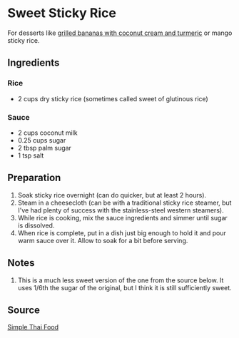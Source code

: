 # Sweet Sticky Rice

For desserts like [grilled bananas with coconut cream and turmeric](grilled-bananas-with-coconut-sticky-rice.md) or mango sticky rice.

## Ingredients

### Rice

- 2 cups dry sticky rice (sometimes called sweet of glutinous rice)

### Sauce

- 2 cups coconut milk
- 0.25 cups sugar
- 2 tbsp palm sugar
- 1 tsp salt

## Preparation

1. Soak sticky rice overnight (can do quicker, but at least 2 hours).
1. Steam in a cheesecloth (can be with a traditional sticky rice steamer, but I've had plenty of success with the stainless-steel western steamers).
1. While rice is cooking, mix the sauce ingredients and simmer until sugar is dissolved.
1. When rice is complete, put in a dish just big enough to hold it and pour warm sauce over it. Allow to soak for a bit before serving.

## Notes

1. This is a much less sweet version of the one from the source below. It uses 1/6th the sugar of the original, but I think it is still sufficiently sweet.

## Source

[Simple Thai Food](https://www.goodreads.com/book/show/18142451-simple-thai-food)
